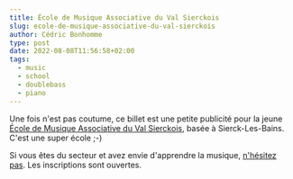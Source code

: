 ```yaml
---
title: École de Musique Associative du Val Sierckois
slug: ecole-de-musique-associative-du-val-sierckois
author: Cédric Bonhomme
type: post
date: 2022-08-08T11:56:58+02:00
tags:
  - music
  - school
  - doublebass
  - piano
---
```


Une fois n'est pas coutume, ce billet est une petite publicité pour la jeune
[École de Musique Associative du Val Sierckois](https://www.emavs.fr), basée
à Sierck-Les-Bains. C'est une super école ;-)

Si vous êtes du secteur et avez envie d'apprendre la musique,
[n'hésitez pas](https://www.emavs.fr/inscription). Les inscriptions sont ouvertes.
